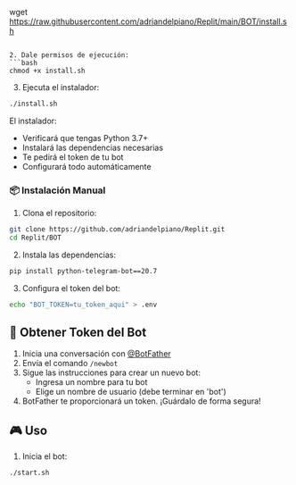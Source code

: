 wget https://raw.githubusercontent.com/adriandelpiano/Replit/main/BOT/install.sh
```

2. Dale permisos de ejecución:
```bash
chmod +x install.sh
```

3. Ejecuta el instalador:
```bash
./install.sh
```

El instalador:
- Verificará que tengas Python 3.7+
- Instalará las dependencias necesarias
- Te pedirá el token de tu bot
- Configurará todo automáticamente

### 📦 Instalación Manual

1. Clona el repositorio:
```bash
git clone https://github.com/adriandelpiano/Replit.git
cd Replit/BOT
```

2. Instala las dependencias:
```bash
pip install python-telegram-bot==20.7
```

3. Configura el token del bot:
```bash
echo "BOT_TOKEN=tu_token_aqui" > .env
```

## 🔑 Obtener Token del Bot

1. Inicia una conversación con [@BotFather](https://t.me/botfather)
2. Envía el comando `/newbot`
3. Sigue las instrucciones para crear un nuevo bot:
   - Ingresa un nombre para tu bot
   - Elige un nombre de usuario (debe terminar en 'bot')
4. BotFather te proporcionará un token. ¡Guárdalo de forma segura!

## 🎮 Uso

1. Inicia el bot:
```bash
./start.sh